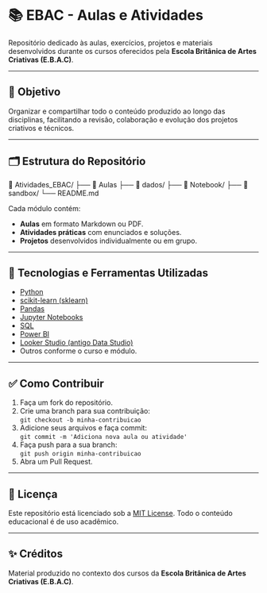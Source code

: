 # 📚 EBAC - Aulas e Atividades

Repositório dedicado às aulas, exercícios, projetos e materiais desenvolvidos durante os cursos oferecidos pela **Escola Britânica de Artes Criativas (E.B.A.C)**.

---

## 🎯 Objetivo

Organizar e compartilhar todo o conteúdo produzido ao longo das disciplinas, facilitando a revisão, colaboração e evolução dos projetos criativos e técnicos.

---

## 🗂 Estrutura do Repositório

📁 Atividades_EBAC/
├── 📁 Aulas
├── 📁 dados/
├── 📁 Notebook/
├── 📁 sandbox/
└── README.md

Cada módulo contém:

- **Aulas** em formato Markdown ou PDF.
- **Atividades práticas** com enunciados e soluções.
- **Projetos** desenvolvidos individualmente ou em grupo.

---


## 🔧 Tecnologias e Ferramentas Utilizadas

- [Python](https://www.python.org/)
- [scikit-learn (sklearn)](https://scikit-learn.org/)
- [Pandas](https://pandas.pydata.org/)
- [Jupyter Notebooks](https://jupyter.org/)
- [SQL](https://www.w3schools.com/sql/)
- [Power BI](https://powerbi.microsoft.com/)
- [Looker Studio (antigo Data Studio)](https://lookerstudio.google.com/)
- Outros conforme o curso e módulo.

---

## ✅ Como Contribuir

1. Faça um fork do repositório.
2. Crie uma branch para sua contribuição:  
   `git checkout -b minha-contribuicao`
3. Adicione seus arquivos e faça commit:  
   `git commit -m 'Adiciona nova aula ou atividade'`
4. Faça push para a sua branch:  
   `git push origin minha-contribuicao`
5. Abra um Pull Request.

---

## 📜 Licença

Este repositório está licenciado sob a [MIT License](LICENSE). Todo o conteúdo educacional é de uso acadêmico.

---

## ✨ Créditos

Material produzido no contexto dos cursos da **Escola Britânica de Artes Criativas (E.B.A.C)**.
